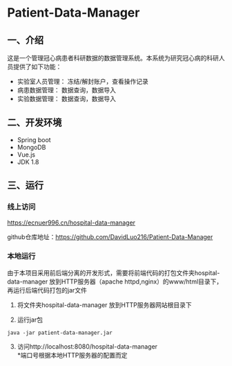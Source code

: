 # Patient-Data-Manager

## 一、介绍

这是一个管理冠心病患者科研数据的数据管理系统。本系统为研究冠心病的科研人员提供了如下功能：

* 实验室人员管理： 冻结/解封账户，查看操作记录
* 病患数据管理： 数据查询，数据导入
* 实验数据管理： 数据查询，数据导入

## 二、开发环境

* Spring boot
* MongoDB
* Vue.js
* JDK 1.8

## 三、运行

### 线上访问

<a>https://ecnuer996.cn/hospital-data-manager</a>

github仓库地址：<a>https://github.com/DavidLuo216/Patient-Data-Manager</a>

### 本地运行

由于本项目采用前后端分离的开发形式，需要将前端代码的打包文件夹hospital-data-manager
放到HTTP服务器（apache httpd,nginx）的www/html目录下，再运行后端代码打包的jar文件

1. 将文件夹hospital-data-manager
   放到HTTP服务器网站根目录下
   
2. 运行jar包

`
java -jar patient-data-manager.jar
`

3. 访问<a>http://localhost:8080/hospital-data-manager</a>  
*端口号根据本地HTTP服务器的配置而定
